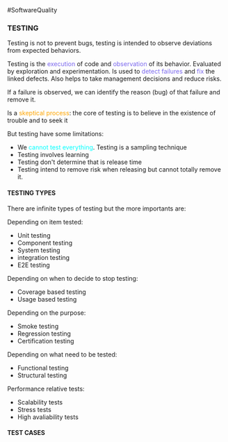 #SoftwareQuality 

### TESTING 

Testing is not to prevent bugs, testing is intended to observe deviations from expected behaviors. 

Testing is the <span style="color:MediumSlateBlue;">execution</span> of code and <span style="color:MediumSlateBlue;">observation</span> of its behavior. Evaluated by exploration and experimentation. 
Is used to <span style="color:MediumSlateBlue;">detect failures</span> and <span style="color:MediumSlateBlue;">fix</span> the linked defects. Also helps to take management decisions and reduce risks. 

If a failure is observed, we can identify the reason (bug) of that failure and remove it. 

Is a <span style="color:orange;">skeptical process</span>: the core of testing is to believe in the existence of trouble and to seek it

But testing have some limitations: 

* We <span style="color:cyan;">cannot test everything</span>. Testing is a sampling technique
* Testing involves learning 
* Testing don't determine that is release time
* Testing intend to remove risk when releasing but cannot totally remove it. 


#### TESTING TYPES

There are infinite types of testing but the more importants are: 

Depending on item tested: 
* Unit testing
* Component testing
* System testing 
* integration testing
* E2E testing


Depending on when to decide to stop testing: 

* Coverage based testing
* Usage based testing

Depending on the purpose: 

* Smoke testing 
* Regression testing
* Certification testing

Depending on what need to be tested: 

* Functional testing
* Structural testing

Performance relative tests: 

* Scalability tests
* Stress tests
* High avaliability tests


#### TEST CASES


